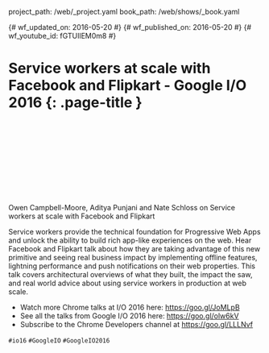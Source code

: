 project_path: /web/_project.yaml book_path: /web/shows/_book.yaml

{# wf_updated_on: 2016-05-20 #} {# wf_published_on: 2016-05-20 #} {# wf_youtube_id: fGTUIlEM0m8 #}

# Service workers at scale with Facebook and Flipkart - Google I/O 2016 {: .page-title }

<div class="video-wrapper">
  <iframe class="devsite-embedded-youtube-video" data-video-id="fGTUIlEM0m8"
          data-autohide="1" data-showinfo="0" frameborder="0" allowfullscreen>
  </iframe>
</div>

Owen Campbell-Moore, Aditya Punjani and Nate Schloss on Service workers at scale with Facebook and Flipkart

Service workers provide the technical foundation for Progressive Web Apps and unlock the ability to build rich app-like experiences on the web. Hear Facebook and Flipkart talk about how they are taking advantage of this new primitive and seeing real business impact by implementing offline features, lightning performance and push notifications on their web properties. This talk covers architectural overviews of what they built, the impact the saw, and real world advice about using service workers in production at web scale.

* Watch more Chrome talks at I/O 2016 here: <https://goo.gl/JoMLpB> 
* See all the talks from Google I/O 2016 here: <https://goo.gl/olw6kV>
* Subscribe to the Chrome Developers channel at <https://goo.gl/LLLNvf>

`#io16` `#GoogleIO` `#GoogleIO2016`